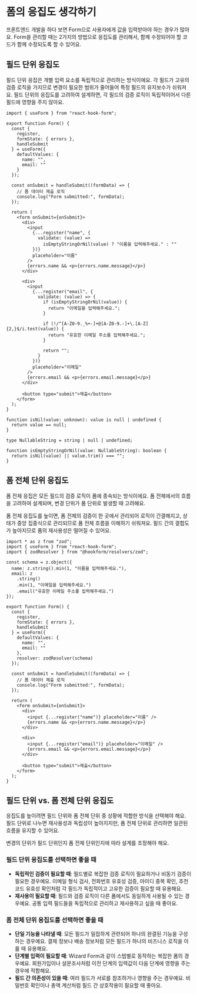 # 폼의 응집도 생각하기

<div style="margin-top: 16px">
<Badge type="info" text="응집도" />
</div>

프론트엔드 개발을 하다 보면 Form으로 사용자에게 값을 입력받아야 하는 경우가 많아요.
Form을 관리할 때는 2가지의 방법으로 응집도를 관리해서, 함께 수정되어야 할 코드가 함께 수정되도록 할 수 있어요.

## 필드 단위 응집도

필드 단위 응집은 개별 입력 요소를 독립적으로 관리하는 방식이에요.
각 필드가 고유의 검증 로직을 가지므로 변경이 필요한 범위가 줄어들어 특정 필드의 유지보수가 쉬워져요.
필드 단위의 응집도를 고려하여 설계하면, 각 필드의 검증 로직이 독립적이어서 다른 필드에 영향을 주지 않아요.

```tsx
import { useForm } from "react-hook-form";

export function Form() {
  const {
    register,
    formState: { errors },
    handleSubmit
  } = useForm({
    defaultValues: {
      name: "",
      email: ""
    }
  });

  const onSubmit = handleSubmit((formData) => {
    // 폼 데이터 제출 로직
    console.log("Form submitted:", formData);
  });

  return (
    <form onSubmit={onSubmit}>
      <div>
        <input
          {...register("name", {
            validate: (value) =>
              isEmptyStringOrNil(value) ? "이름을 입력해주세요." : ""
          })}
          placeholder="이름"
        />
        {errors.name && <p>{errors.name.message}</p>}
      </div>

      <div>
        <input
          {...register("email", {
            validate: (value) => {
              if (isEmptyStringOrNil(value)) {
                return "이메일을 입력해주세요.";
              }

              if (!/^[A-Z0-9._%+-]+@[A-Z0-9.-]+\.[A-Z]{2,}$/i.test(value)) {
                return "유효한 이메일 주소를 입력해주세요.";
              }

              return "";
            }
          })}
          placeholder="이메일"
        />
        {errors.email && <p>{errors.email.message}</p>}
      </div>

      <button type="submit">제출</button>
    </form>
  );
}

function isNil(value: unknown): value is null | undefined {
  return value == null;
}

type NullableString = string | null | undefined;

function isEmptyStringOrNil(value: NullableString): boolean {
  return isNil(value) || value.trim() === "";
}
```

## 폼 전체 단위 응집도

폼 전체 응집은 모든 필드의 검증 로직이 폼에 종속되는 방식이에요. 폼 전체에서의 흐름을 고려하여 설계되며, 변경 단위가 폼 단위로 발생할 때 고려해요.

폼 전체 응집도를 높이면, 폼 전체의 검증이 한 곳에서 관리되어 로직이 간결해지고, 상태가 중앙 집중식으로 관리되므로 폼 전체 흐름을 이해하기 쉬워져요. 필드 간의 결합도가 높아지므로 폼의 재사용성은 떨어질 수 있어요.

```tsx
import * as z from "zod";
import { useForm } from "react-hook-form";
import { zodResolver } from "@hookform/resolvers/zod";

const schema = z.object({
  name: z.string().min(1, "이름을 입력해주세요."),
  email: z
    .string()
    .min(1, "이메일을 입력해주세요.")
    .email("유효한 이메일 주소를 입력해주세요.")
});

export function Form() {
  const {
    register,
    formState: { errors },
    handleSubmit
  } = useForm({
    defaultValues: {
      name: "",
      email: ""
    },
    resolver: zodResolver(schema)
  });

  const onSubmit = handleSubmit((formData) => {
    // 폼 데이터 제출 로직
    console.log("Form submitted:", formData);
  });

  return (
    <form onSubmit={onSubmit}>
      <div>
        <input {...register("name")} placeholder="이름" />
        {errors.name && <p>{errors.name.message}</p>}
      </div>

      <div>
        <input {...register("email")} placeholder="이메일" />
        {errors.email && <p>{errors.email.message}</p>}
      </div>

      <button type="submit">제출</button>
    </form>
  );
}
```

## 필드 단위 vs. 폼 전체 단위 응집도

응집도를 높이려면 필드 단위와 폼 전체 단위 중 상황에 적합한 방식을 선택해야 해요.
필드 단위로 나누면 재사용성과 독립성이 높아지지만, 폼 전체 단위로 관리하면 일관된 흐름을 유지할 수 있어요.

변경의 단위가 필드 단위인지 폼 전체 단위인지에 따라 설계를 조정해야 해요.

### 필드 단위 응집도를 선택하면 좋을 때

- **독립적인 검증이 필요할 때**: 필드별로 복잡한 검증 로직이 필요하거나 비동기 검증이 필요한 경우예요. 이메일 형식 검사, 전화번호 유효성 검증, 아이디 중복 확인, 추천 코드 유효성 확인처럼 각 필드가 독립적이고 고유한 검증이 필요할 때 유용해요.
- **재사용이 필요할 때**: 필드와 검증 로직이 다른 폼에서도 동일하게 사용될 수 있는 경우예요. 공통 입력 필드들을 독립적으로 관리하고 재사용하고 싶을 때 좋아요.

### 폼 전체 단위 응집도를 선택하면 좋을 때

- **단일 기능을 나타낼 때**: 모든 필드가 밀접하게 관련되어 하나의 완결된 기능을 구성하는 경우예요. 결제 정보나 배송 정보처럼 모든 필드가 하나의 비즈니스 로직을 이룰 때 유용해요.
- **단계별 입력이 필요할 때**: Wizard Form과 같이 스텝별로 동작하는 복잡한 폼의 경우예요. 회원가입이나 설문조사처럼 이전 단계의 입력값이 다음 단계에 영향을 주는 경우에 적합해요.
- **필드 간 의존성이 있을 때**: 여러 필드가 서로를 참조하거나 영향을 주는 경우예요. 비밀번호 확인이나 총액 계산처럼 필드 간 상호작용이 필요할 때 좋아요.
